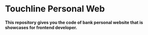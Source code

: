 # Touchline Personal Web
#### This repository gives you the code of bank personal website that is showcases for frontend developer.
